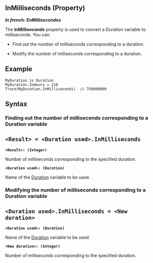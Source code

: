 
## InMilliseconds (Property)

***In french: EnMillisecondes***
	



<a name="XUse"></a>
<a name="Use"></a>
<a name="description"></a>
The **InMilliseconds** property is used to convert a Duration variable to milliseconds. You can:

- Find out the number of milliseconds corresponding to a duration.

- Modify the number of milliseconds corresponding to a duration.







<a name="Example1"></a>
<a name="sample_code"></a>

## Example


```wl
MyDuration is Duration
MyDuration.InHours = 210
Trace(MyDuration.InMilliseconds)  // 756000000
```

<a name="XSYNTAX"></a>
<a name="SYNTAX1"></a>

## Syntax

### Finding out the number of milliseconds corresponding to a Duration variable

`<Result> = <Duration used>.InMilliseconds`
---

**`<Result>: (Integer)`**

Number of milliseconds corresponding to the specified duration.

**`<Duration used>: (Duration)`**

Name of the [Duration](../Motscles/1514069.md) variable to be used.  


<a name="SYNTAX2"></a>

### Modifying the number of milliseconds corresponding to a Duration variable

`<Duration used>.InMilliseconds = <New duration>`
---

**`<Duration used>: (Duration)`**

Name of the [Duration](../Motscles/1514069.md) variable to be used.

**`<New duration>: (Integer)`**

Number of milliseconds corresponding to the specified duration.  



<a name="NOTE0"></a>

